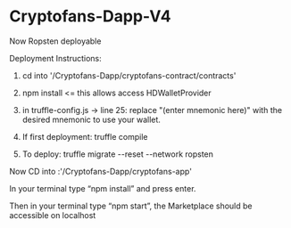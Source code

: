 # Cryptofans-Dapp-V4
Now Ropsten deployable 

Deployment Instructions:

1. cd into '/Cryptofans-Dapp/cryptofans-contract/contracts' 

2. npm install <= this allows access HDWalletProvider

3. in truffle-config.js   -> line 25: replace "(enter mnemonic here)" with the desired mnemonic to use your wallet.

4. If first deployment: truffle compile

5. To deploy: truffle migrate --reset --network ropsten


Now CD into :'/Cryptofans-Dapp/cryptofans-app'

In your terminal type     “npm install”    and  press enter.

Then in your terminal type  “npm start”, the Marketplace should be accessible on localhost
